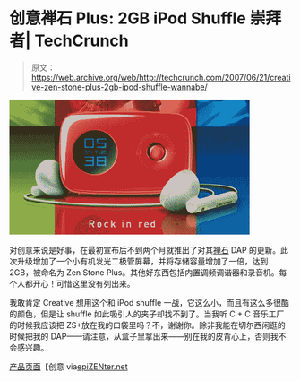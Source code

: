 # 创意禅石 Plus: 2GB iPod Shuffle 崇拜者| TechCrunch

> 原文：<https://web.archive.org/web/http://techcrunch.com/2007/06/21/creative-zen-stone-plus-2gb-ipod-shuffle-wannabe/>

[![creativezenstonep.jpg](img/67425b4e0b1b76559bbb4d06e5c4cac8.png)](https://web.archive.org/web/20150927235047/http://tctechcrunch2011.files.wordpress.com/2007/06/creativezenstonep.jpg "creativezenstonep.jpg")

对创意来说是好事，在最初宣布后不到两个月就推出了对其[禅石](https://web.archive.org/web/20150927235047/http://crunchgear.com/2007/05/03/creative-zen-stone-now-in-six-rocking-colors-for-rocking-out-to-rock-roll/) DAP 的更新。此次升级增加了一个小有机发光二极管屏幕，并将存储容量增加了一倍，达到 2GB，被命名为 Zen Stone Plus。其他好东西包括内置调频调谐器和录音机。每个人都开心！可惜这里没有列出来。

我敢肯定 Creative 想用这个和 iPod shuffle 一战，它这么小，而且有这么多很酷的颜色，但是让 shuffle 如此吸引人的夹子却找不到了。当我听 C + C 音乐工厂的时候我应该把 ZS+放在我的口袋里吗？不，谢谢你。除非我能在切尔西闲逛的时候把我的 DAP——请注意，从盒子里拿出来——别在我的皮背心上，否则我不会感兴趣。

[产品页面](https://web.archive.org/web/20150927235047/http://www.creative.com/products/product.asp?category=213&subcategory=214&product=16696)【创意 via[epiZENter.net](https://web.archive.org/web/20150927235047/http://www.epizenter.net/news.php?extend.294)